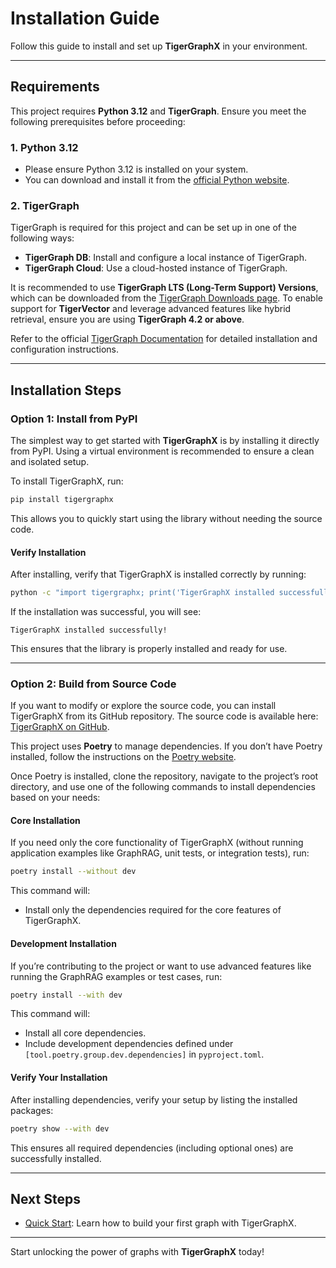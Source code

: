 # Installation Guide

Follow this guide to install and set up **TigerGraphX** in your environment.

---

## Requirements

This project requires **Python 3.12** and **TigerGraph**. Ensure you meet the following prerequisites before proceeding:

### **1. Python 3.12**
- Please ensure Python 3.12 is installed on your system.
- You can download and install it from the [official Python website](https://www.python.org/downloads/).

### **2. TigerGraph**

TigerGraph is required for this project and can be set up in one of the following ways:

- **TigerGraph DB**: Install and configure a local instance of TigerGraph.
- **TigerGraph Cloud**: Use a cloud-hosted instance of TigerGraph.

It is recommended to use **TigerGraph LTS (Long-Term Support) Versions**, which can be downloaded from the [TigerGraph Downloads page](https://dl.tigergraph.com/). To enable support for **TigerVector** and leverage advanced features like hybrid retrieval, ensure you are using **TigerGraph 4.2 or above**.

Refer to the official [TigerGraph Documentation](https://docs.tigergraph.com/home/) for detailed installation and configuration instructions.

---

## Installation Steps


### **Option 1: Install from PyPI**

The simplest way to get started with **TigerGraphX** is by installing it directly from PyPI. Using a virtual environment is recommended to ensure a clean and isolated setup.

To install TigerGraphX, run:
```bash
pip install tigergraphx
```

This allows you to quickly start using the library without needing the source code.

#### **Verify Installation**

After installing, verify that TigerGraphX is installed correctly by running:
```bash
python -c "import tigergraphx; print('TigerGraphX installed successfully!')"
```

If the installation was successful, you will see:
```
TigerGraphX installed successfully!
```

This ensures that the library is properly installed and ready for use.

---

### **Option 2: Build from Source Code**

If you want to modify or explore the source code, you can install TigerGraphX from its GitHub repository. The source code is available here: [TigerGraphX on GitHub](https://github.com/xuanleilin/tigergraphx).

This project uses **Poetry** to manage dependencies. If you don’t have Poetry installed, follow the instructions on the [Poetry website](https://python-poetry.org/docs/#installation).

Once Poetry is installed, clone the repository, navigate to the project’s root directory, and use one of the following commands to install dependencies based on your needs:

#### **Core Installation**
If you need only the core functionality of TigerGraphX (without running application examples like GraphRAG, unit tests, or integration tests), run:
```bash
poetry install --without dev
```

This command will:

- Install only the dependencies required for the core features of TigerGraphX.

#### **Development Installation**
If you’re contributing to the project or want to use advanced features like running the GraphRAG examples or test cases, run:
```bash
poetry install --with dev
```

This command will:

- Install all core dependencies.
- Include development dependencies defined under `[tool.poetry.group.dev.dependencies]` in `pyproject.toml`.

#### **Verify Your Installation**
After installing dependencies, verify your setup by listing the installed packages:
```bash
poetry show --with dev
```

This ensures all required dependencies (including optional ones) are successfully installed.

---

## Next Steps

- [Quick Start](quick_start.md): Learn how to build your first graph with TigerGraphX.

---

Start unlocking the power of graphs with **TigerGraphX** today!
